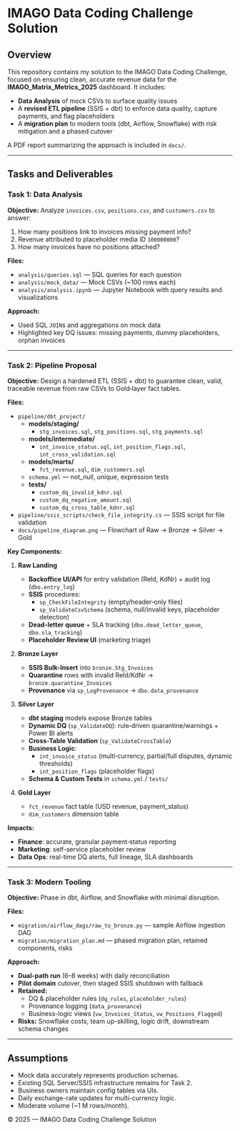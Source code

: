 # IMAGO Data Coding Challenge Solution

## Overview
This repository contains my solution to the IMAGO Data Coding Challenge, focused on ensuring clean, accurate revenue data for the **IMAGO_Matrix_Metrics_2025** dashboard. It includes:

- **Data Analysis** of mock CSVs to surface quality issues  
- A **revised ETL pipeline** (SSIS + dbt) to enforce data quality, capture payments, and flag placeholders  
- A **migration plan** to modern tools (dbt, Airflow, Snowflake) with risk mitigation and a phased cutover  

A PDF report summarizing the approach is included in `docs/`.

---

## Tasks and Deliverables

### Task 1: Data Analysis  
**Objective:** Analyze `invoices.csv`, `positions.csv`, and `customers.csv` to answer:
1. How many positions link to invoices missing payment info?  
2. Revenue attributed to placeholder media ID `100000000`?  
3. How many invoices have no positions attached?  

**Files:**  
- `analysis/queries.sql` — SQL queries for each question  
- `analysis/mock_data/` — Mock CSVs (~100 rows each)  
- `analysis/analysis.ipynb` — Jupyter Notebook with query results and visualizations  

**Approach:**  
- Used SQL `JOIN`s and aggregations on mock data  
- Highlighted key DQ issues: missing payments, dummy placeholders, orphan invoices  

---

### Task 2: Pipeline Proposal  
**Objective:** Design a hardened ETL (SSIS + dbt) to guarantee clean, valid, traceable revenue from raw CSVs to Gold‐layer fact tables.  

**Files:**  
- `pipeline/dbt_project/`  
  - **models/staging/**  
    - `stg_invoices.sql`, `stg_positions.sql`, `stg_payments.sql`  
  - **models/intermediate/**  
    - `int_invoice_status.sql`, `int_position_flags.sql`, `int_cross_validation.sql`  
  - **models/marts/**  
    - `fct_revenue.sql`, `dim_customers.sql`  
  - `schema.yml` — not_null, unique, expression tests  
  - **tests/**  
    - `custom_dq_invalid_kdnr.sql`  
    - `custom_dq_negative_amount.sql`  
    - `custom_dq_cross_table_kdnr.sql`  
- `pipeline/ssis_scripts/check_file_integrity.cs` — SSIS script for file validation  
- `docs/pipeline_diagram.png` — Flowchart of Raw → Bronze → Silver → Gold  

**Key Components:**  
1. **Raw Landing**  
   - **Backoffice UI/API** for entry validation (ReId, KdNr) + audit log (`dbo.entry_log`)  
   - **SSIS** procedures:  
     - `sp_CheckFileIntegrity` (empty/header‐only files)  
     - `sp_ValidateCsvSchema` (schema, null/invalid keys, placeholder detection)  
   - **Dead-letter queue** + SLA tracking (`dbo.dead_letter_queue`, `dbo.sla_tracking`)  
   - **Placeholder Review UI** (marketing triage)  

2. **Bronze Layer**  
   - **SSIS Bulk-Insert** into `bronze.Stg_Invoices`  
   - **Quarantine** rows with invalid ReId/KdNr → `bronze.quarantine_Invoices`  
   - **Provenance** via `sp_LogProvenance` → `dbo.data_provenance`  

3. **Silver Layer**  
   - **dbt staging** models expose Bronze tables  
   - **Dynamic DQ** (`sp_ValidateDQ`): rule‐driven quarantine/warnings + Power BI alerts  
   - **Cross-Table Validation** (`sp_ValidateCrossTable`)  
   - **Business Logic**:  
     - `int_invoice_status` (multi‐currency, partial/full disputes, dynamic thresholds)  
     - `int_position_flags` (placeholder flags)  
   - **Schema & Custom Tests** in `schema.yml` / `tests/`  

4. **Gold Layer**  
   - `fct_revenue` fact table (USD revenue, payment_status)  
   - `dim_customers` dimension table  

**Impacts:**  
- **Finance**: accurate, granular payment‐status reporting  
- **Marketing**: self-service placeholder review  
- **Data Ops**: real-time DQ alerts, full lineage, SLA dashboards  

---

### Task 3: Modern Tooling  
**Objective:** Phase in dbt, Airflow, and Snowflake with minimal disruption.  

**Files:**  
- `migration/airflow_dags/raw_to_bronze.py` — sample Airflow ingestion DAG  
- `migration/migration_plan.md` — phased migration plan, retained components, risks  

**Approach:**  
- **Dual-path run** (6–8 weeks) with daily reconciliation  
- **Pilot domain** cutover, then staged SSIS shutdown with fallback  
- **Retained:**  
  - DQ & placeholder rules (`dq_rules`, `placeholder_rules`)  
  - Provenance logging (`data_provenance`)  
  - Business-logic views (`vw_Invoices_Status`, `vw_Positions_Flagged`)  
- **Risks:** Snowflake costs, team up-skilling, logic drift, downstream schema changes  

---

## Assumptions

- Mock data accurately represents production schemas.  
- Existing SQL Server/SSIS infrastructure remains for Task 2.  
- Business owners maintain config tables via UIs.  
- Daily exchange-rate updates for multi-currency logic.  
- Moderate volume (~1 M rows/month).



© 2025 — IMAGO Data Coding Challenge Solution  
